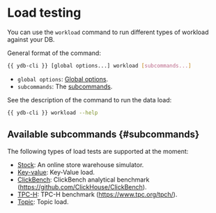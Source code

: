 # Load testing

You can use the `workload` command to run different types of workload against your DB.

General format of the command:

```bash
{{ ydb-cli }} [global options...] workload [subcommands...]
```

* `global options`: [Global options](../../../commands/global-options.md).
* `subcommands`: The [subcommands](#subcomands).

See the description of the command to run the data load:

```bash
{{ ydb-cli }} workload --help
```

## Available subcommands {#subcommands}

The following types of load tests are supported at the moment:

* [Stock](../stock.md): An online store warehouse simulator.
* [Key-value](../../../workload-kv.md): Key-Value load.
* [ClickBench](../../../workload-click-bench.md): ClickBench analytical benchmark (https://github.com/ClickHouse/ClickBench).
* [TPC-H](../../../workload-tpch.md): TPC-H benchmark (https://www.tpc.org/tpch/).
* [Topic](../../../workload-topic.md): Topic load.